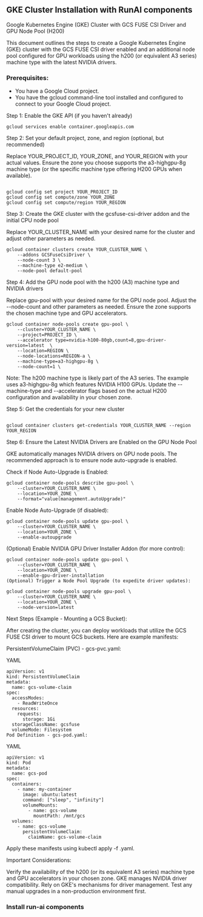 ## GKE Cluster Installation with RunAI components

Google Kubernetes Engine (GKE) Cluster with GCS FUSE CSI Driver and GPU Node Pool (H200)

This document outlines the steps to create a Google Kubernetes Engine (GKE) cluster with the GCS FUSE CSI driver enabled and an additional node pool configured for GPU workloads using the h200 (or equivalent A3 series) machine type with the latest NVIDIA drivers.

### Prerequisites:

- You have a Google Cloud project.
- You have the gcloud command-line tool installed and configured to connect to your Google Cloud project.

Step 1: Enable the GKE API (if you haven't already)

```shell
gcloud services enable container.googleapis.com
```

Step 2: Set your default project, zone, and region (optional, but recommended)

Replace YOUR_PROJECT_ID, YOUR_ZONE, and YOUR_REGION with your actual values. Ensure the zone you choose supports the a3-highgpu-8g machine type (or the specific machine type offering H200 GPUs when available).

```shell

gcloud config set project YOUR_PROJECT_ID
gcloud config set compute/zone YOUR_ZONE
gcloud config set compute/region YOUR_REGION
```

Step 3: Create the GKE cluster with the gcsfuse-csi-driver addon and the initial CPU node pool

Replace YOUR_CLUSTER_NAME with your desired name for the cluster and adjust other parameters as needed.

```shell
gcloud container clusters create YOUR_CLUSTER_NAME \
    --addons GCSFuseCsiDriver \
    --node-count 3 \
    --machine-type e2-medium \
    --node-pool default-pool
```

Step 4: Add the GPU node pool with the h200 (A3) machine type and NVIDIA drivers

Replace gpu-pool with your desired name for the GPU node pool. Adjust the --node-count and other parameters as needed. Ensure the zone supports the chosen machine type and GPU accelerators.
```shell
gcloud container node-pools create gpu-pool \
    --cluster=YOUR_CLUSTER_NAME \
    --project=PROJECT_ID \
    --accelerator type=nvidia-h100-80gb,count=8,gpu-driver-version=latest  \
    --location=REGION \
    --node-locations=REGION-a \
    --machine-type=a3-highgpu-8g \
    --node-count=1 \
```

Note: The h200 machine type is likely part of the A3 series. The example uses a3-highgpu-8g which features NVIDIA H100 GPUs. Update the --machine-type and --accelerator flags based on the actual H200 configuration and availability in your chosen zone.

Step 5: Get the credentials for your new cluster

```shell

gcloud container clusters get-credentials YOUR_CLUSTER_NAME --region YOUR_REGION
```

Step 6: Ensure the Latest NVIDIA Drivers are Enabled on the GPU Node Pool

GKE automatically manages NVIDIA drivers on GPU node pools. The recommended approach is to ensure node auto-upgrade is enabled.

Check if Node Auto-Upgrade is Enabled:

```shell
gcloud container node-pools describe gpu-pool \
    --cluster=YOUR_CLUSTER_NAME \
    --location=YOUR_ZONE \
    --format="value(management.autoUpgrade)"
```

Enable Node Auto-Upgrade (if disabled):

```shell
gcloud container node-pools update gpu-pool \
    --cluster=YOUR_CLUSTER_NAME \
    --location=YOUR_ZONE \
    --enable-autoupgrade
```
(Optional) Enable NVIDIA GPU Driver Installer Addon (for more control):

```shell
gcloud container node-pools update gpu-pool \
    --cluster=YOUR_CLUSTER_NAME \
    --location=YOUR_ZONE \
    --enable-gpu-driver-installation
(Optional) Trigger a Node Pool Upgrade (to expedite driver updates):
```

```shell
gcloud container node-pools upgrade gpu-pool \
    --cluster=YOUR_CLUSTER_NAME \
    --location=YOUR_ZONE \
    --node-version=latest
```

Next Steps (Example - Mounting a GCS Bucket):

After creating the cluster, you can deploy workloads that utilize the GCS FUSE CSI driver to mount GCS buckets. Here are example manifests:

PersistentVolumeClaim (PVC) - gcs-pvc.yaml:

YAML

```shell
apiVersion: v1
kind: PersistentVolumeClaim
metadata:
  name: gcs-volume-claim
spec:
  accessModes:
    - ReadWriteOnce
  resources:
    requests:
      storage: 1Gi 
  storageClassName: gcsfuse
  volumeMode: Filesystem
Pod Definition - gcs-pod.yaml:
```

YAML

```shell
apiVersion: v1
kind: Pod
metadata:
  name: gcs-pod
spec:
  containers:
    - name: my-container
      image: ubuntu:latest
      command: ["sleep", "infinity"]
      volumeMounts:
        - name: gcs-volume
          mountPath: /mnt/gcs
  volumes:
    - name: gcs-volume
      persistentVolumeClaim:
        claimName: gcs-volume-claim
```

Apply these manifests using kubectl apply -f <filename>.yaml.

Important Considerations:

Verify the availability of the h200 (or its equivalent A3 series) machine type and GPU accelerators in your chosen zone.
GKE manages NVIDIA driver compatibility. Rely on GKE's mechanisms for driver management.
Test any manual upgrades in a non-production environment first.


### Install run-ai components

